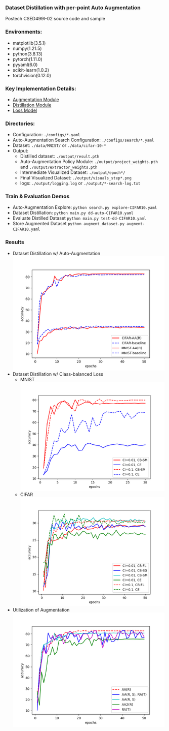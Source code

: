 ### Dataset Distillation with per-point Auto Augmentation
Postech CSED499I-02 source code and sample

### Environments:
- matplotlib(3.5.1)
- numpy(1.21.5)
- python(3.8.13)
- pytorch(1.11.0)
- pyyaml(6.0)
- scikit-learn(1.0.2)
- torchvision(0.12.0)

### Key Implementation Details:
- [Augmentation Module](https://github.com/rach-rgb/DDAA/blob/main/src/custom_augment/augmentation.py)
- [Distillation Module](https://github.com/rach-rgb/DDAA/blob/main/src/distillation.py) 
- [Loss Model](https://github.com/rach-rgb/DDAA/blob/main/src/loss_model.py)

### Directories:
- Configuration: `./configs/*.yaml`
- Auto-Augmentation Search Configuration: `./configs/search/*.yaml`
- Dataset: `./data/MNIST/` or `./data/cifar-10-*`
- Output:
  - Distilled dataset: `./output/result.pth`
  - Auto-Augmentation Policy Module: `./output/project_weights.pth` and `./output/extractor_weights.pth`
  - Intermediate Visualized Dataset: `./output/epoch*/`
  - Final Visualized Dataset: `./output/visuals_step*.png`
  - logs: `./output/logging.log` or `./output/*-search-log.txt`

### Train & Evaluation Demos
- Auto-Augmentation Explore:
`python search.py explore-CIFAR10.yaml`
- Dataset Distillation:
`python main.py dd-auto-CIFAR10.yaml`
- Evaluate Distilled Dataset
`python main.py test-dd-CIFAR10.yaml`
- Store Augmented Dataset
`python augment_dataset.py augment-CIFAR10.yaml`


### Results
- Dataset Distillation w/ Auto-Augmentation  
![Train data auto augmentation을 사용하여 dataset distillation을 수행했을 때 생성한 distilled dataset의 품질을 평가한 그래프이다.](https://github.com/rach-rgb/DDAA/blob/main/result/4.1.png "Dataset Distillation w/ Auto Augmentation")
- Dataset Distillation w/ Class-balanced Loss  
  - MNIST  
![Cross Entropy, Class Balanced Cross Entropy를 사용하여 Class Imbalance한 Dataset에 Distillation을 적용했을 때 생성한 Distilled Dataset의 품질을 평가한 그래프이다.](https://github.com/rach-rgb/DDAA/blob/main/result/4.2_MNIST.png "Dataset Distillation w/ Class Balanced Loss for MNIST")
  - CIFAR  
![Cross Entropy, Class Balanced Focal Loss, Class Balanced Cross Entropy를 사용하여 Class Imbalance한 Dataset에 Distillation을 적용했을 때 생성한 Distilled Dataset의 품질을 평가한 그래프이다.](https://github.com/rach-rgb/DDAA/blob/main/result/4.2_CIFAR.png "Dataset Distillation w/ Class Balanced Loss for CIFAR-10")
- Utilization of Augmentation  
![여러가지 실험 설정으로 Distillation을 적용했을 때 생성한 Distilled Dataset의 품질을 평가한 그래프이다.](https://github.com/rach-rgb/DDAA/blob/main/result/4.3_MNIST.png "Dataset Distillation w/ Different Settings")

